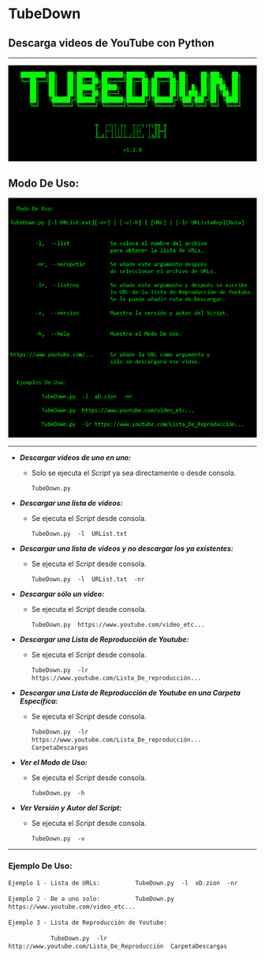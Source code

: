 # TubeDown
## Descarga videos de YouTube con Python

- - -

![Banner](Capturas/Banners.png "Banners")

## Modo De Uso:

![Modo_de_Uso](Capturas/Modo_de_Uso.png "Modo de Uso")

- - -


 * ___Descargar videos de uno en uno:___
 
    - Solo se ejecuta el _Script_ ya sea directamente o desde consola.
        
        ```batch
        TubeDown.py
        ```
 * ___Descargar una lista de videos:___
 
    - Se ejecuta el _Script_ desde consola.
        
        ```batch
        TubeDown.py  -l  URList.txt
        ```
        
 * ___Descargar una lista de videos y no descargar los ya existentes:___
 
    - Se ejecuta el _Script_ desde consola.
        
        ```batch
        TubeDown.py  -l  URList.txt  -nr
        ```
        
 * ___Descargar sólo un video:___
 
    - Se ejecuta el _Script_ desde consola.
        
        ```batch
        TubeDown.py  https://www.youtube.com/video_etc...
        ```

        
 * ___Descargar una Lista de Reproducción de Youtube:___
 
    - Se ejecuta el _Script_ desde consola.
        
        ```batch
        TubeDown.py  -lr  https://www.youtube.com/Lista_De_reproducción...
        ```

                
 * ___Descargar una Lista de Reproducción de Youtube en una Carpeta Especifica:___
 
    - Se ejecuta el _Script_ desde consola.
        
        ```batch
        TubeDown.py  -lr  https://www.youtube.com/Lista_De_reproducción...  CarpetaDescargas
        ```


 * ___Ver el Modo de Uso:___
 
    - Se ejecuta el _Script_ desde consola.
        
        ```batch
        TubeDown.py  -h
        ```

        
 * ___Ver Versión y Autor del Script:___
 
    - Se ejecuta el _Script_ desde consola.
        
        ```batch
        TubeDown.py  -v
        ```

- - -

### Ejemplo De Uso:

```batch
Ejemplo 1 - Lista de URLs:          TubeDown.py  -l  xD.zion  -nr
                      
Ejemplo 2 - De a uno solo:          TubeDown.py  https://www.youtube.com/video_etc...

Ejemplo 3 - Lista de Reproducción de Youtube:

            TubeDown.py  -lr  http://www.youtube.com/Lista_De_Reproducción  CarpetaDescargas
```
